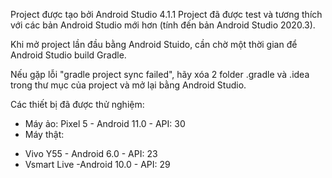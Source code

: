 Project được tạo bởi Android Studio 4.1.1
Project đã được test và tương thích với các bản Android Studio mới hơn (tính đến bản Android Studio 2020.3).

Khi mở project lần đầu bằng Android Stuido, cần chờ một thời gian để Android Studio build Gradle.

Nếu gặp lỗi "gradle project sync failed", hãy xóa 2 folder .gradle và .idea trong thư mục của project và mở lại bằng Android Studio.

Các thiết bị đã được thử nghiệm:
- Máy ảo: Pixel 5 - Android 11.0 - API: 30
- Máy thật:
+ Vivo Y55 - Android 6.0 - API: 23
+ Vsmart Live -Android 10.0 - API: 29

